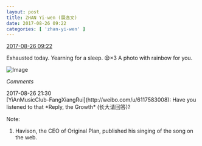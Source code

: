 ```yaml
---
layout: post
title: ZHAN Yi-wen (展逸文)
date: 2017-08-26 09:22
categories: [ 'zhan-yi-wen' ]
---
```


<div class="weibo-info">
  <a href="http://weibo.com/6108090526/FiQHjoTQ3">2017-08-26 09:22</a>
</div>

Exhausted today. Yearning for a sleep. :sleepy:×3 A photo with rainbow for you.

<!-- more -->

![Image](https://wx3.sinaimg.cn/mw690/006FmVn8gy1fiwv59z5pbj30qo0qoteu.jpg)

*Comments*

<div class="weibo-info">2017-08-26 21:30</div>
[YiAnMusicClub-FangXiangRui](http://weibo.com/u/6117583008): Have you listened to that *Reply, the Growth* (长大请回答)?

Note:
1. Havison, the CEO of Original Plan, published his singing of the song on the web.
